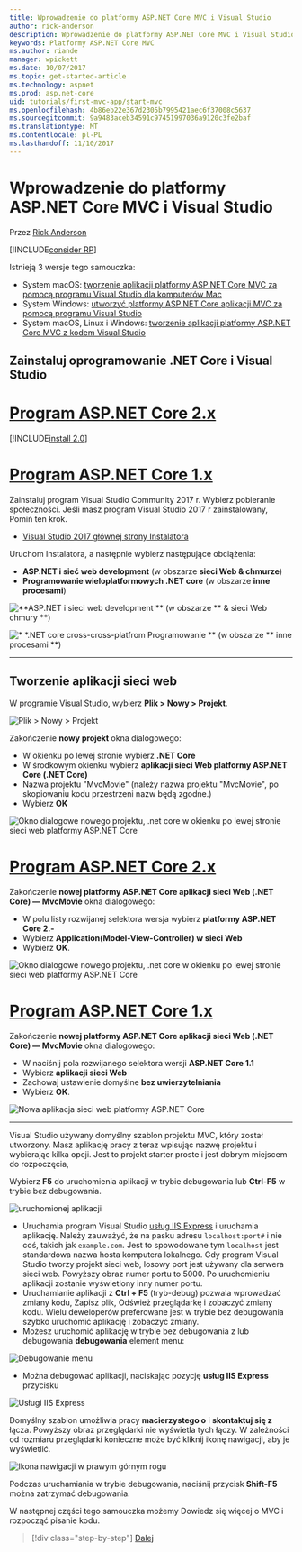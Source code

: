 ```yaml
---
title: Wprowadzenie do platformy ASP.NET Core MVC i Visual Studio
author: rick-anderson
description: Wprowadzenie do platformy ASP.NET Core MVC i Visual Studio
keywords: Platformy ASP.NET Core MVC
ms.author: riande
manager: wpickett
ms.date: 10/07/2017
ms.topic: get-started-article
ms.technology: aspnet
ms.prod: asp.net-core
uid: tutorials/first-mvc-app/start-mvc
ms.openlocfilehash: 4b86eb22e367d2305b7995421aec6f37008c5637
ms.sourcegitcommit: 9a9483aceb34591c97451997036a9120c3fe2baf
ms.translationtype: MT
ms.contentlocale: pl-PL
ms.lasthandoff: 11/10/2017
---
```

# <a name="getting-started-with-aspnet-core-mvc-and-visual-studio"></a>Wprowadzenie do platformy ASP.NET Core MVC i Visual Studio

Przez [Rick Anderson](https://twitter.com/RickAndMSFT)

[!INCLUDE[consider RP](../../includes/razor.md)]

Istnieją 3 wersje tego samouczka:

* System macOS: [tworzenie aplikacji platformy ASP.NET Core MVC za pomocą programu Visual Studio dla komputerów Mac](xref:tutorials/first-mvc-app-mac/start-mvc)
* System Windows: [utworzyć platformy ASP.NET Core aplikacji MVC za pomocą programu Visual Studio](xref:tutorials/first-mvc-app/start-mvc)
* System macOS, Linux i Windows: [tworzenie aplikacji platformy ASP.NET Core MVC z kodem Visual Studio](xref:tutorials/first-mvc-app-xplat/start-mvc)

## <a name="install-visual-studio-and-net-core"></a>Zainstaluj oprogramowanie .NET Core i Visual Studio

# <a name="aspnet-core-2xtabaspnetcore2x"></a>[Program ASP.NET Core 2.x](#tab/aspnetcore2x)

[!INCLUDE[install 2.0](../../includes/install2.0.md)]

# <a name="aspnet-core-1xtabaspnetcore1x"></a>[Program ASP.NET Core 1.x](#tab/aspnetcore1x)

Zainstaluj program Visual Studio Community 2017 r. Wybierz pobieranie społeczności. Jeśli masz program Visual Studio 2017 r zainstalowany, Pomiń ten krok.

* [Visual Studio 2017 głównej strony Instalatora](https://www.visualstudio.com/)

Uruchom Instalatora, a następnie wybierz następujące obciążenia:

* **ASP.NET i sieć web development** (w obszarze **sieci Web & chmurze**)
* **Programowanie wieloplatformowych .NET core** (w obszarze **inne procesami**)

![**ASP.NET i sieci web development ** (w obszarze ** & sieci Web chmury **)](start-mvc/_static/web_workload.png)

![* *.NET core cross-cross-platfrom Programowanie ** (w obszarze ** inne procesami **)](start-mvc/_static/x_plat_wl.png)

---

## <a name="create-a-web-app"></a>Tworzenie aplikacji sieci web

W programie Visual Studio, wybierz **Plik > Nowy > Projekt**.

![Plik > Nowy > Projekt](start-mvc/_static/alt_new_project.png)

Zakończenie **nowy projekt** okna dialogowego:

* W okienku po lewej stronie wybierz **.NET Core**
* W środkowym okienku wybierz **aplikacji sieci Web platformy ASP.NET Core (.NET Core)**
* Nazwa projektu "MvcMovie" (należy nazwa projektu "MvcMovie", po skopiowaniu kodu przestrzeni nazw będą zgodne.)
* Wybierz **OK**

![Okno dialogowe nowego projektu, .net core w okienku po lewej stronie sieci web platformy ASP.NET Core ](start-mvc/_static/new_project2.png)


# <a name="aspnet-core-2xtabaspnetcore2x"></a>[Program ASP.NET Core 2.x](#tab/aspnetcore2x)

Zakończenie **nowej platformy ASP.NET Core aplikacji sieci Web (.NET Core) — MvcMovie** okna dialogowego:

* W polu listy rozwijanej selektora wersja wybierz **platformy ASP.NET Core 2.-**
* Wybierz **Application(Model-View-Controller) w sieci Web**
* Wybierz **OK**.

![Okno dialogowe nowego projektu, .net core w okienku po lewej stronie sieci web platformy ASP.NET Core ](start-mvc/_static/new_project22.png)

# <a name="aspnet-core-1xtabaspnetcore1x"></a>[Program ASP.NET Core 1.x](#tab/aspnetcore1x)

Zakończenie **nowej platformy ASP.NET Core aplikacji sieci Web (.NET Core) — MvcMovie** okna dialogowego:

* W naciśnij pola rozwijanego selektora wersji **ASP.NET Core 1.1**
* Wybierz **aplikacji sieci Web**
* Zachowaj ustawienie domyślne **bez uwierzytelniania**
* Wybierz **OK**.

![Nowa aplikacja sieci web platformy ASP.NET Core](start-mvc/_static/p3.png)

---

Visual Studio używany domyślny szablon projektu MVC, który został utworzony. Masz aplikację pracy z teraz wpisując nazwę projektu i wybierając kilka opcji. Jest to projekt starter proste i jest dobrym miejscem do rozpoczęcia,

Wybierz **F5** do uruchomienia aplikacji w trybie debugowania lub **Ctrl-F5** w trybie bez debugowania.
<!-- These images are also used by uid: tutorials/first-mvc-app-xplat/start-mvc -->
![uruchomionej aplikacji](start-mvc/_static/1.png)

* Uruchamia program Visual Studio [usług IIS Express](https://docs.microsoft.com/iis/extensions/introduction-to-iis-express/iis-express-overview) i uruchamia aplikację. Należy zauważyć, że na pasku adresu `localhost:port#` i nie coś, takich jak `example.com`. Jest to spowodowane tym `localhost` jest standardowa nazwa hosta komputera lokalnego. Gdy program Visual Studio tworzy projekt sieci web, losowy port jest używany dla serwera sieci web. Powyższy obraz numer portu to 5000. Po uruchomieniu aplikacji zostanie wyświetlony inny numer portu.
* Uruchamianie aplikacji z **Ctrl + F5** (tryb-debug) pozwala wprowadzać zmiany kodu, Zapisz plik, Odśwież przeglądarkę i zobaczyć zmiany kodu. Wielu deweloperów preferowane jest w trybie bez debugowania szybko uruchomić aplikację i zobaczyć zmiany.
* Możesz uruchomić aplikację w trybie bez debugowania z lub debugowania **debugowania** element menu:

![Debugowanie menu](start-mvc/_static/debug_menu.png)

* Można debugować aplikacji, naciskając pozycję **usług IIS Express** przycisku

![Usługi IIS Express](start-mvc/_static/iis_express.png)

Domyślny szablon umożliwia pracy **macierzystego o** i **skontaktuj się z** łącza. Powyższy obraz przeglądarki nie wyświetla tych łączy. W zależności od rozmiaru przeglądarki konieczne może być kliknij ikonę nawigacji, aby je wyświetlić.

![Ikona nawigacji w prawym górnym rogu](start-mvc/_static/2.png)

Podczas uruchamiania w trybie debugowania, naciśnij przycisk **Shift-F5** można zatrzymać debugowania.

W następnej części tego samouczka możemy Dowiedz się więcej o MVC i rozpocząć pisanie kodu.

>[!div class="step-by-step"]
[Dalej](adding-controller.md)  
